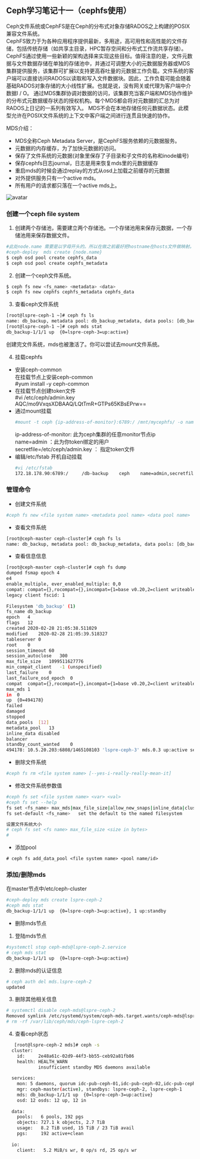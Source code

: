 ## Ceph学习笔记十一（cephfs使用）  

Ceph文件系统或CephFS是在Ceph的分布式对象存储RADOS之上构建的POSIX兼容文件系统。   
CephFS致力于为各种应用程序提供最新，多用途，高可用性和高性能的文件存储，包括传统存储（如共享主目录，HPC暂存空间和分布式工作流共享存储）。 CephFS通过使用一些新颖的架构选择来实现这些目标。值得注意的是，文件元数据与文件数据存储在单独的存储池中，并通过可调整大小的元数据服务器或MDS集群提供服务，该集群可扩展以支持更高吞吐量的元数据工作负载。文件系统的客户端可以直接访问RADOS以读取和写入文件数据块。因此，工作负载可能会随着基础RADOS对象存储的大小线性扩展。也就是说，没有网关或代理为客户端中介数据I / O。 通过MDS集群协调对数据的访问，该集群充当客户端和MDS协作维护的分布式元数据缓存状态的授权机构。每个MDS都会将对元数据的汇总为对RADOS上日记的一系列有效写入。 MDS不会在本地存储任何元数据状态。此模型允许在POSIX文件系统的上下文中客户端之间进行连贯且快速的协作。

MDS介绍：  
- MDS全称Ceph Metadata Server，是CephFS服务依赖的元数据服务。
- 元数据的内存缓存，为了加快元数据的访问。
- 保存了文件系统的元数据(对象里保存了子目录和子文件的名称和inode编号)
- 保存cephfs日志journal，日志是用来恢复mds里的元数据缓存
- 重启mds的时候会通过replay的方式从osd上加载之前缓存的元数据
- 对外提供服务只有一个active mds。
- 所有用户的请求都只落在一个active mds上。  

![avatar](https://docs.ceph.com/docs/master/_images/cephfs-architecture.svg) 

### 创建一个ceph file system  
1. 创建两个存储池，需要建立两个存储池。一个存储池用来保存元数据，一个存储池用来保存数据文件。
``` bash  
#此处node.name 需要是以字母开头的。所以在做之前最好把hostname在hosts文件做映射。不要用ip
#ceph-deploy  mds create {node.name}
$ ceph osd pool create cephfs_data
$ ceph osd pool create cephfs_metadata
```
2. 创建一个ceph文件系统。
``` bash
$ ceph fs new <fs_name> <metadata> <data>
$ ceph fs new cephfs cephfs_metadata cephfs_data
```
3. 查看ceph文件系统
``` bash
[root@lspre-ceph-1 ~]# ceph fs ls
name: db_backup, metadata pool: db_backup_metadata, data pools: [db_backup_pool ]
[root@lspre-ceph-1 ~]# ceph mds stat
db_backup-1/1/1 up  {0=lspre-ceph-3=up:active}
```

创建完文件系统，mds也被激活了。你可以尝试去mount文件系统。

4. 挂载cephfs  
-  安装ceph-common  
   在挂载节点上安装ceph-common  
   #yum install -y ceph-common  
-  在挂载节点创建token文件  
   #vi /etc/ceph/admin.key   
   AQC/mo9VxqsXDBAAQ/LQtTmR+GTPs65KBsEPrw==  
-  通过mount挂载  
   ``` bash
   #mount -t ceph {ip-address-of-monitor}:6789:/ /mnt/mycephfs/ -o name=admin，secretfile=/etc/ceph/admin.key
   ```
   ip-address-of-monitor: 此为ceph集群的任意monitor节点ip  
   name=admin ：此为你token绑定的用户  
   secretfile=/etc/ceph/admin.key ： 指定token文件
-  编辑/etc/fstab 开机自动挂载
   ``` bash
   #vi /etc/fstab
   172.18.178.90:6789:/     /db-backup    ceph    name=admin,secretfile=/etc/ceph/admin.key,noatime,_netdev 0 2
   ```

### 管理命令
- 创建文件系统  
``` bash
#ceph fs new <file system name> <metadata pool name> <data pool name>
```
- 查看文件系统
``` bash
[root@ceph-master ceph-cluster]# ceph fs ls
name: db_backup, metadata pool: db_backup_metadata, data pools: [db_backup_pool ]
```
- 查看信息信息
``` bash
[root@ceph-master ceph-cluster]# ceph fs dump
dumped fsmap epoch 4
e4
enable_multiple, ever_enabled_multiple: 0,0
compat: compat={},rocompat={},incompat={1=base v0.20,2=client writeable ranges,3=default file layouts on dirs,4=dir inode in separate object,5=mds uses versioned encoding,6=dirfrag is stored in omap,8=no anchor table,9=file layout v2,10=snaprealm v2}
legacy client fscid: 1
 
Filesystem 'db_backup' (1)
fs_name	db_backup
epoch	4
flags	12
created	2020-02-28 21:05:38.511029
modified	2020-02-28 21:05:39.518327
tableserver	0
root	0
session_timeout	60
session_autoclose	300
max_file_size	1099511627776
min_compat_client	-1 (unspecified)
last_failure	0
last_failure_osd_epoch	0
compat	compat={},rocompat={},incompat={1=base v0.20,2=client writeable ranges,3=default file layouts on dirs,4=dir inode in separate object,5=mds uses versioned encoding,6=dirfrag is stored in omap,8=no anchor table,9=file layout v2,10=snaprealm v2}
max_mds	1
in	0
up	{0=494178}
failed	
damaged	
stopped	
data_pools	[12]
metadata_pool	13
inline_data	disabled
balancer	
standby_count_wanted	0
494178:	10.5.20.203:6808/1465108103 'lspre-ceph-3' mds.0.3 up:active seq 44

```
- 删除文件系统
``` bash
#ceph fs rm <file system name> [--yes-i-really-really-mean-it]
```

- 修改文件系统参数值
``` bash
#ceph fs set <file system name> <var> <val>
#ceph fs set --help
fs set <fs_name> max_mds|max_file_size|allow_new_snaps|inline_data|cluster_down|allow_dirfrags|balancer|standby_  set fs parameter <var> to <val> count_wanted|session_timeout|session_autoclose|down|joinable|min_compat_client <val> {<confirm>}                 
fs set-default <fs_name>   set the default to the named filesystem

设置文件系统大小
# ceph fs set <fs name> max_file_size <size in bytes>
#

```

- 添加pool
```
# ceph fs add_data_pool <file system name> <pool name/id>
```

### 添加/删除mds
在master节点中/etc/ceph-cluster 
``` bash 
#ceph-deploy mds create lspre-ceph-2    
#ceph mds stat  
db_backup-1/1/1 up  {0=lspre-ceph-3=up:active}, 1 up:standby  
```

- 删除mds节点
1. 登陆mds节点
``` bash
#systemctl stop ceph-mds@lspre-ceph-2.service
# ceph mds stat
db_backup-1/1/1 up  {0=lspre-ceph-3=up:active}
```
2. 删除mds的认证信息
``` bash
# ceph auth del mds.lspre-ceph-2
updated
```
3. 删除其他相关信息
``` bash
# systemctl disable ceph-mds@lspre-ceph-2
Removed symlink /etc/systemd/system/ceph-mds.target.wants/ceph-mds@lspre-ceph-2.service.
# rm -rf /var/lib/ceph/mds/ceph-lspre-ceph-2
```
4. 查看ceph状态
``` bash
   [root@lspre-ceph-2 mds]# ceph -s 
  cluster:
    id:     2e48a61c-02d9-44f3-bb55-ceb92a81fb86
    health: HEALTH_WARN
            insufficient standby MDS daemons available
 
  services:
    mon: 5 daemons, quorum idc-pub-ceph-01,idc-pub-ceph-02,idc-pub-ceph-03,lspre-ceph-1,lspre-ceph-2
    mgr: ceph-master(active), standbys: lspre-ceph-2, lspre-ceph-1
    mds: db_backup-1/1/1 up  {0=lspre-ceph-3=up:active}
    osd: 12 osds: 12 up, 12 in
 
  data:
    pools:   6 pools, 192 pgs
    objects: 727.1 k objects, 2.7 TiB
    usage:   8.2 TiB used, 15 TiB / 23 TiB avail
    pgs:     192 active+clean
 
  io:
    client:   5.2 MiB/s wr, 0 op/s rd, 25 op/s wr
```
